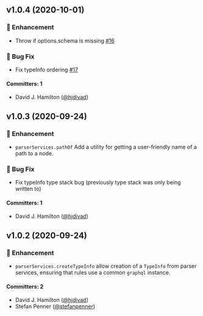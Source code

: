 ## v1.0.4 (2020-10-01)

### :rocket: Enhancement
* Throw if options.schema is missing [#16](https://github.com/stefanpenner/eslint-ast/pull/16)

### :bug: Bug Fix
* Fix typeInfo ordering  [#17](https://github.com/stefanpenner/eslint-ast/pull/17)

#### Committers: 1
- David J. Hamilton ([@hjdivad](https://github.com/hjdivad))

## v1.0.3 (2020-09-24)

### :rocket: Enhancement
* `parserServices.pathOf`  Add a utility for getting a user-friendly name of a path to a node.

### :bug: Bug Fix
* Fix typeInfo type stack bug (previously type stack was only being written to)

#### Committers: 1
- David J. Hamilton ([@hjdivad](https://github.com/hjdivad))

## v1.0.2 (2020-09-24)

### :rocket: Enhancement
* `parserServices.createTypeInfo` allow creation of a `TypeInfo` from parser services, ensuring that rules use a common `graphql` instance.

#### Committers: 2
- David J. Hamilton ([@hjdivad](https://github.com/hjdivad))
- Stefan Penner ([@stefanpenner](https://github.com/stefanpenner))
